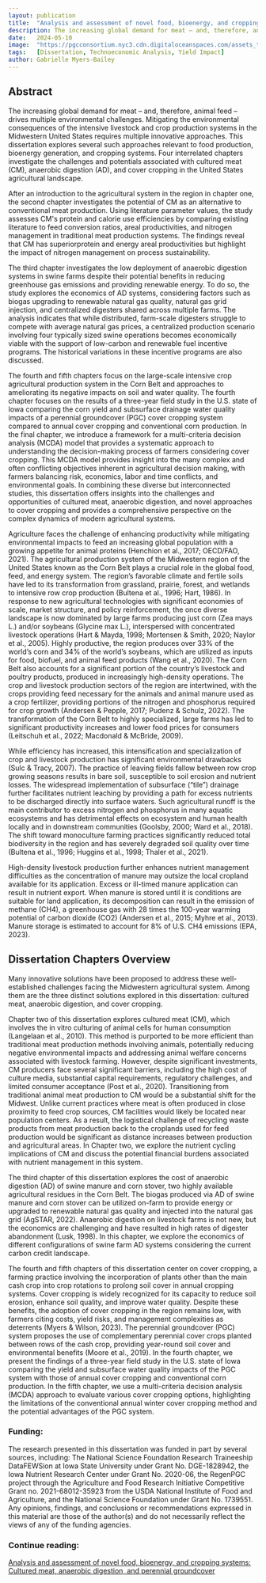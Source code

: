 ```yaml
---
layout: publication
title:  "Analysis and assessment of novel food, bioenergy, and cropping systems: Cultured meat, anaerobic digestion, and perennial groundcover"
description: The increasing global demand for meat – and, therefore, animal feed – drives multiple environmental challenges. Mitigating the environmental consequences of the intensive livestock and crop production systems in the Midwestern United States requires multiple innovative approaches. This dissertation explores several such approaches relevant to food production, bioenergy generation, and cropping systems. Four interrelated chapters investigate the challenges and potentials associated with cultured meat (CM), anaerobic digestion (AD), and cover cropping in the United States agricultural landscape.
date:   2024-05-10
image:  "https://pgcconsortium.nyc3.cdn.digitaloceanspaces.com/assets_task_01jzxc83jwfmmtsej20axdv2p7_1752258932_img_0.webp"
tags:   [Dissertation, Technoeconomic Analysis, Yield Impact]
author: Gabrielle Myers-Bailey
---
```


## Abstract

The increasing global demand for meat – and, therefore, animal feed – drives multiple environmental challenges. Mitigating the environmental consequences of the intensive livestock and crop production systems in the Midwestern United States requires multiple innovative approaches. This dissertation explores several such approaches relevant to food production, bioenergy generation, and cropping systems. Four interrelated chapters investigate the challenges and potentials associated with cultured meat (CM), anaerobic digestion (AD), and cover cropping in the United States agricultural landscape.

After an introduction to the agricultural system in the region in chapter one, the second chapter investigates the potential of CM as an alternative to conventional meat production. Using literature parameter values, the study assesses CM's protein and calorie use efficiencies by comparing existing literature to feed conversion ratios, areal productivities, and nitrogen management in traditional meat production systems. The findings reveal that CM has superiorprotein and energy areal productivities but highlight the impact of nitrogen management on process sustainability.

The third chapter investigates the low deployment of anaerobic digestion systems in swine farms despite their potential benefits in reducing greenhouse gas emissions and providing renewable energy. To do so, the study explores the economics of AD systems, considering factors such as biogas upgrading to renewable natural gas quality, natural gas grid injection, and centralized digesters shared across multiple farms. The analysis indicates that while distributed, farm-scale digesters struggle to compete with average natural gas prices, a centralized production scenario involving four typically sized swine operations becomes economically viable with the support of low-carbon and renewable fuel incentive programs. The historical variations in these incentive programs are also discussed.

The fourth and fifth chapters focus on the large-scale intensive crop agricultural production system in the Corn Belt and approaches to ameliorating its negative impacts on soil and water quality. The fourth chapter focuses on the results of a three-year field study in the U.S. state of Iowa comparing the corn yield and subsurface drainage water quality impacts of a perennial groundcover (PGC) cover cropping system compared to annual cover cropping and conventional corn production. In the final chapter, we introduce a framework for a multi-criteria decision analysis (MCDA) model that provides a systematic approach to understanding the decision-making process of farmers considering cover cropping. This MCDA model provides insight into the many complex and often conflicting objectives inherent in agricultural decision making, with farmers balancing risk, economics, labor and time conflicts, and environmental goals. In combining these diverse but interconnected studies, this dissertation offers insights into the challenges and opportunities of cultured meat, anaerobic digestion, and novel approaches to cover cropping and provides a comprehensive perspective on the complex dynamics of modern agricultural systems.

Agriculture faces the challenge of enhancing productivity while mitigating environmental impacts to feed an increasing global population with a growing appetite for animal proteins (Henchion et al., 2017; OECD/FAO, 2021). The agricultural production system of the Midwestern region of the United States known as the Corn Belt plays a crucial role in the global food, feed, and energy system. The region’s favorable climate and fertile soils have led to its transformation from grassland, prairie, forest, and wetlands to intensive row crop production (Bultena et al., 1996; Hart, 1986). In response to new agricultural technologies with significant economies of scale, market structure, and policy reinforcement, the once diverse landscape is now dominated by large farms producing just corn (Zea mays L.) and/or soybeans (Glycine max L.), interspersed with concentrated livestock operations (Hart & Mayda, 1998; Mortensen & Smith, 2020; Naylor et al., 2005). Highly productive, the region produces over 33% of the world’s corn and 34% of the world’s soybeans, which are utilized as inputs for food, biofuel, and animal feed products (Wang et al., 2020). The Corn Belt also accounts for a significant portion of the country’s livestock and poultry products, produced in increasingly high-density operations. The crop and livestock production sectors of the region are intertwined, with the crops providing feed necessary for the animals and animal manure used as a crop fertilizer, providing portions of the nitrogen and phosphorus required for crop growth (Andersen & Pepple, 2017; Pudenz & Schulz, 2022). The transformation of the Corn Belt to highly specialized, large farms has led to significant productivity increases and lower food prices for consumers (Leitschuh et al., 2022; Macdonald & McBride, 2009).

While efficiency has increased, this intensification and specialization of crop and livestock production has significant environmental drawbacks (Sulc & Tracy, 2007). The practice of leaving fields fallow between row crop growing seasons results in bare soil, susceptible to soil erosion and nutrient losses. The widespread implementation of subsurface (“tile”) drainage further facilitates nutrient leaching by providing a path for excess nutrients to be discharged directly into surface waters. Such agricultural runoff is the main contributor to excess nitrogen and phosphorus in many aquatic ecosystems and has detrimental effects on ecosystem and human health locally and in downstream communities (Goolsby, 2000; Ward et al., 2018). The shift toward monoculture farming practices significantly reduced total biodiversity in the region and has severely degraded soil quality over time (Bultena et al., 1996; Huggins et al., 1998; Thaler et al., 2021).

High-density livestock production further enhances nutrient management difficulties as the concentration of manure may outsize the local cropland available for its application. Excess or ill-timed manure application can result in nutrient export. When manure is stored until it is conditions are suitable for land application, its decomposition can result in the emission of methane (CH4), a greenhouse gas with 28 times the 100-year warming potential of carbon dioxide (CO2) (Andersen et al., 2015; Myhre et al., 2013). Manure storage is estimated to account for 8% of U.S. CH4 emissions (EPA, 2023).

## Dissertation Chapters Overview

Many innovative solutions have been proposed to address these well-established challenges facing the Midwestern agricultural system. Among them are the three distinct solutions explored in this dissertation: cultured meat, anaerobic digestion, and cover cropping.

Chapter two of this dissertation explores cultured meat (CM), which involves the in vitro culturing of animal cells for human consumption (Langelaan et al., 2010). This method is purported to be more efficient than traditional meat production methods involving animals, potentially reducing negative environmental impacts and addressing animal welfare concerns associated with livestock farming. However, despite significant investments, CM producers face several significant barriers, including the high cost of culture media, substantial capital requirements, regulatory challenges, and limited consumer acceptance (Post et al., 2020). Transitioning from traditional animal meat production to CM would be a substantial shift for the Midwest. Unlike current practices where meat is often produced in close proximity to feed crop sources, CM facilities would likely be located near population centers. As a result, the logistical challenge of recycling waste products from meat production back to the croplands used for feed production would be significant as distance increases between production and agricultural areas. In Chapter two, we explore the nutrient cycling implications of CM and discuss the potential financial burdens associated with nutrient management in this system.

The third chapter of this dissertation explores the cost of anaerobic digestion (AD) of swine manure and corn stover, two highly available agricultural residues in the Corn Belt. The biogas produced via AD of swine manure and corn stover can be utilized on-farm to provide energy or upgraded to renewable natural gas quality and injected into the natural gas grid (AgSTAR, 2022). Anaerobic digestion on livestock farms is not new, but the economics are challenging and have resulted in high rates of digester abandonment (Lusk, 1998). In this chapter, we explore the economics of different configurations of swine farm AD systems considering the current carbon credit landscape.

The fourth and fifth chapters of this dissertation center on cover cropping, a farming practice involving the incorporation of plants other than the main cash crop into crop rotations to prolong soil cover in annual cropping systems. Cover cropping is widely recognized for its capacity to reduce soil erosion, enhance soil quality, and improve water quality. Despite these benefits, the adoption of cover cropping in the region remains low, with farmers citing costs, yield risks, and management complexities as deterrents (Myers & Wilson, 2023). The perennial groundcover (PGC) system proposes the use of complementary perennial cover crops planted between rows of the cash crop, providing year-round soil cover and environmental benefits (Moore et al., 2019). In the fourth chapter, we present the findings of a three-year field study in the U.S. state of Iowa comparing the yield and subsurface water quality impacts of the PGC system with those of annual cover cropping and conventional corn production. In the fifth chapter, we use a multi-criteria decision analysis (MCDA) approach to evaluate various cover cropping options, highlighting the limitations of the conventional annual winter cover cropping method and the potential advantages of the PGC system.

### Funding:
The research presented in this dissertation was funded in part by several sources, including: The National Science Foundation Research Traineeship DataFEWSion at Iowa State University under Grant No. DGE-1828942, the Iowa Nutrient Research Center under Grant No. 2020-06, the RegenPGC project through the Agriculture and Food Research Initiative Competitive Grant no. 2021-68012-35923 from the USDA National Institute of Food and Agriculture, and the National Science Foundation under Grant No. 1739551. Any opinions, findings, and conclusions or recommendations expressed in this material are those of the author(s) and do not necessarily reflect the views of any of the funding agencies.

### Continue reading:
[Analysis and assessment of novel food, bioenergy, and cropping systems: Cultured meat, anaerobic digestion, and perennial groundcover](https://www.regenpgc.org/wp-content/uploads/2024/07/Gabrielle-Myers-Thesis.pdf)
